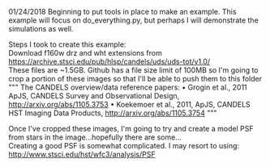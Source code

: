 01/24/2018
Beginning to put tools in place to make an example. This example will focus on do_everything.py, but perhaps I will demonstrate the simulations as well. 

Steps I took to create this example:  
Download f160w drz and wht extensions from https://archive.stsci.edu/pub/hlsp/candels/uds/uds-tot/v1.0/  
These files are ~1.5GB. Github has a file size limit of 100MB so I'm going to crop a portion of these images so that I'll be able to push them to this folder  
"""
The CANDELS overview/data reference papers:
• Grogin et al., 2011 ApJS, CANDELS Survey and Observational Design, http://arxiv.org/abs/1105.3753
• Koekemoer et al., 2011, ApJS, CANDELS HST Imaging Data Products, http://arxiv.org/abs/1105.3754
"""

Once I've cropped these images, I'm going to try and create a model PSF from stars in the image...hopefully there are some...  
Creating a good PSF is somewhat complicated. I may resort to using: http://www.stsci.edu/hst/wfc3/analysis/PSF
